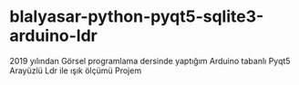 # blalyasar-python-pyqt5-sqlite3-arduino-ldr
2019 yılından Görsel programlama dersinde yaptığım  Arduino tabanlı Pyqt5 Arayüzlü Ldr ile ışık ölçümü Projem  
